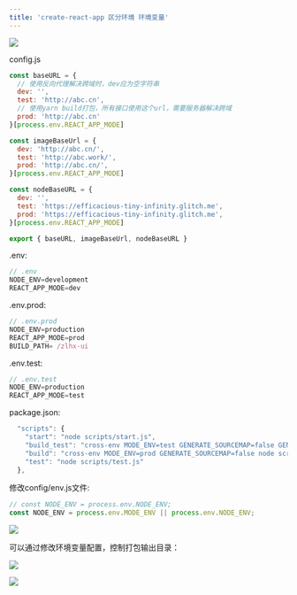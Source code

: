 ```yaml
---
title: 'create-react-app 区分环境 环境变量'
---   
```

![](https://img-blog.csdnimg.cn/20210712150001859.png?x-oss-processimage/watermark,type_ZmFuZ3poZW5naGVpdGk,shadow_10,text_aHR0cHM6Ly9ibG9nLmNzZG4ubmV0L3h1dG9uZ2Jhbw,size_16,color_FFFFFF,t_70)

config.js

```javascript
const baseURL = {
  // 使用反向代理解决跨域时，dev应为空字符串
  dev: '',
  test: 'http://abc.cn',
  // 使用yarn build打包，所有接口使用这个url，需要服务器解决跨域
  prod: 'http://abc.cn'
}[process.env.REACT_APP_MODE]

const imageBaseUrl = {
  dev: 'http://abc.cn/',
  test: 'http://abc.work/',
  prod: 'http://abc.cn/',
}[process.env.REACT_APP_MODE]

const nodeBaseURL = {
  dev: '',
  test: 'https://efficacious-tiny-infinity.glitch.me',
  prod: 'https://efficacious-tiny-infinity.glitch.me',
}[process.env.REACT_APP_MODE]

export { baseURL, imageBaseUrl, nodeBaseURL }
```

.env:

```javascript
// .env
NODE_ENV=development
REACT_APP_MODE=dev
```

.env.prod:

```javascript
// .env.prod
NODE_ENV=production
REACT_APP_MODE=prod
BUILD_PATH= /zlhx-ui
```

.env.test:

```javascript
// .env.test
NODE_ENV=production
REACT_APP_MODE=test
```

package.json:

```javascript
  "scripts": {
    "start": "node scripts/start.js",
    "build_test": "cross-env MODE_ENV=test GENERATE_SOURCEMAP=false GENERATE_BUNDLE_ANALYZER_REPORT=true node scripts/build.js",
    "build": "cross-env MODE_ENV=prod GENERATE_SOURCEMAP=false node scripts/build.js",
    "test": "node scripts/test.js"
  },
```

修改config/env.js文件:

```javascript
// const NODE_ENV = process.env.NODE_ENV;
const NODE_ENV = process.env.MODE_ENV || process.env.NODE_ENV;
```

![](https://img-blog.csdnimg.cn/20210827103258609.png?x-oss-processimage/watermark,type_ZHJvaWRzYW5zZmFsbGJhY2s,shadow_50,text_Q1NETiBA5b6Q5ZCM5L-d,size_20,color_FFFFFF,t_70,g_se,x_16)

可以通过修改环境变量配置，控制打包输出目录：

![](https://img-blog.csdnimg.cn/20210712150548885.png?x-oss-processimage/watermark,type_ZmFuZ3poZW5naGVpdGk,shadow_10,text_aHR0cHM6Ly9ibG9nLmNzZG4ubmV0L3h1dG9uZ2Jhbw,size_16,color_FFFFFF,t_70)

![](https://img-blog.csdnimg.cn/20210712150633276.png?x-oss-processimage/watermark,type_ZmFuZ3poZW5naGVpdGk,shadow_10,text_aHR0cHM6Ly9ibG9nLmNzZG4ubmV0L3h1dG9uZ2Jhbw,size_16,color_FFFFFF,t_70)